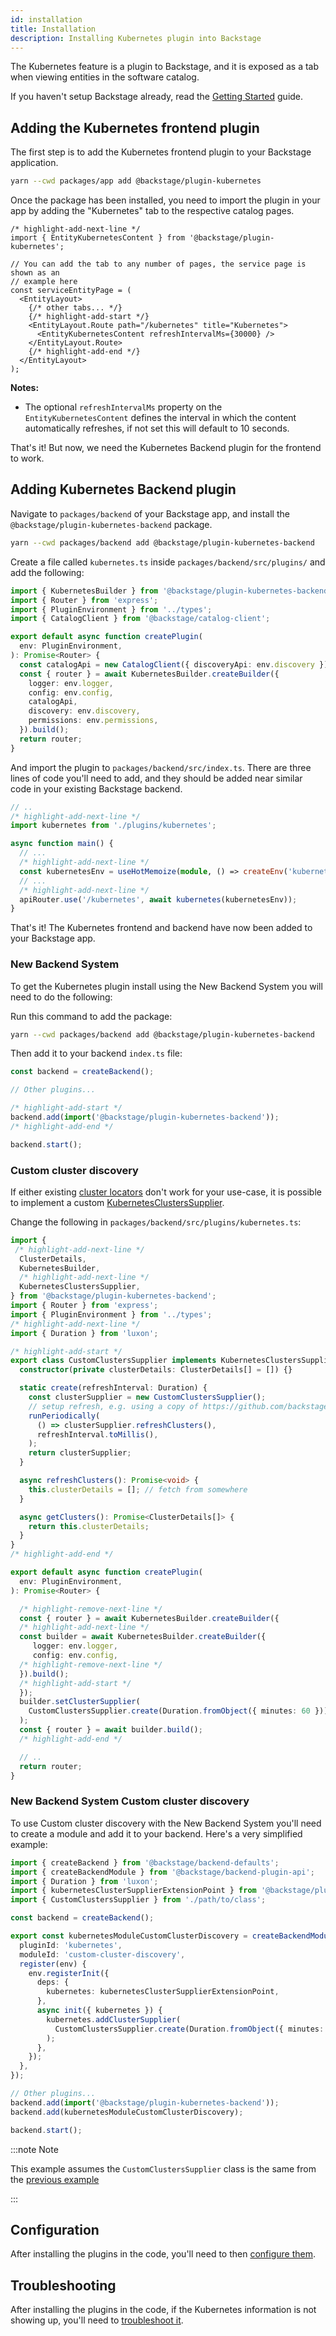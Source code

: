 ```yaml
---
id: installation
title: Installation
description: Installing Kubernetes plugin into Backstage
---
```


The Kubernetes feature is a plugin to Backstage, and it is exposed as a tab when
viewing entities in the software catalog.

If you haven't setup Backstage already, read the
[Getting Started](../../getting-started/index.md) guide.

## Adding the Kubernetes frontend plugin

The first step is to add the Kubernetes frontend plugin to your Backstage
application.

```bash title="From your Backstage root directory"
yarn --cwd packages/app add @backstage/plugin-kubernetes
```

Once the package has been installed, you need to import the plugin in your app
by adding the "Kubernetes" tab to the respective catalog pages.

```tsx title="packages/app/src/components/catalog/EntityPage.tsx"
/* highlight-add-next-line */
import { EntityKubernetesContent } from '@backstage/plugin-kubernetes';

// You can add the tab to any number of pages, the service page is shown as an
// example here
const serviceEntityPage = (
  <EntityLayout>
    {/* other tabs... */}
    {/* highlight-add-start */}
    <EntityLayout.Route path="/kubernetes" title="Kubernetes">
      <EntityKubernetesContent refreshIntervalMs={30000} />
    </EntityLayout.Route>
    {/* highlight-add-end */}
  </EntityLayout>
);
```

**Notes:**

- The optional `refreshIntervalMs` property on the `EntityKubernetesContent` defines the interval in which the content automatically refreshes, if not set this will default to 10 seconds.

That's it! But now, we need the Kubernetes Backend plugin for the frontend to
work.

## Adding Kubernetes Backend plugin

Navigate to `packages/backend` of your Backstage app, and install the
`@backstage/plugin-kubernetes-backend` package.

```bash title="From your Backstage root directory"
yarn --cwd packages/backend add @backstage/plugin-kubernetes-backend
```

Create a file called `kubernetes.ts` inside `packages/backend/src/plugins/` and
add the following:

```ts title="packages/backend/src/plugins/kubernetes.ts"
import { KubernetesBuilder } from '@backstage/plugin-kubernetes-backend';
import { Router } from 'express';
import { PluginEnvironment } from '../types';
import { CatalogClient } from '@backstage/catalog-client';

export default async function createPlugin(
  env: PluginEnvironment,
): Promise<Router> {
  const catalogApi = new CatalogClient({ discoveryApi: env.discovery });
  const { router } = await KubernetesBuilder.createBuilder({
    logger: env.logger,
    config: env.config,
    catalogApi,
    discovery: env.discovery,
    permissions: env.permissions,
  }).build();
  return router;
}
```

And import the plugin to `packages/backend/src/index.ts`. There are three lines
of code you'll need to add, and they should be added near similar code in your
existing Backstage backend.

```typescript title="packages/backend/src/index.ts"
// ..
/* highlight-add-next-line */
import kubernetes from './plugins/kubernetes';

async function main() {
  // ...
  /* highlight-add-next-line */
  const kubernetesEnv = useHotMemoize(module, () => createEnv('kubernetes'));
  // ...
  /* highlight-add-next-line */
  apiRouter.use('/kubernetes', await kubernetes(kubernetesEnv));
}
```

That's it! The Kubernetes frontend and backend have now been added to your
Backstage app.

### New Backend System

To get the Kubernetes plugin install using the New Backend System you will need to do the following:

Run this command to add the package:

```bash title="From your Backstage root directory"
yarn --cwd packages/backend add @backstage/plugin-kubernetes-backend
```

Then add it to your backend `index.ts` file:

```ts title="packages/backend/src/index.ts"
const backend = createBackend();

// Other plugins...

/* highlight-add-start */
backend.add(import('@backstage/plugin-kubernetes-backend'));
/* highlight-add-end */

backend.start();
```

### Custom cluster discovery

If either existing
[cluster locators](https://backstage.io/docs/features/kubernetes/configuration#clusterlocatormethods)
don't work for your use-case, it is possible to implement a custom
[KubernetesClustersSupplier](https://backstage.io/docs/reference/plugin-kubernetes-backend.kubernetesclusterssupplier).

Change the following in `packages/backend/src/plugins/kubernetes.ts`:

```ts title="packages/backend/src/plugins/kubernetes.ts"
import {
 /* highlight-add-next-line */
  ClusterDetails,
  KubernetesBuilder,
  /* highlight-add-next-line */
  KubernetesClustersSupplier,
} from '@backstage/plugin-kubernetes-backend';
import { Router } from 'express';
import { PluginEnvironment } from '../types';
/* highlight-add-next-line */
import { Duration } from 'luxon';

/* highlight-add-start */
export class CustomClustersSupplier implements KubernetesClustersSupplier {
  constructor(private clusterDetails: ClusterDetails[] = []) {}

  static create(refreshInterval: Duration) {
    const clusterSupplier = new CustomClustersSupplier();
    // setup refresh, e.g. using a copy of https://github.com/backstage/backstage/blob/master/plugins/kubernetes-backend/src/service/runPeriodically.ts
    runPeriodically(
      () => clusterSupplier.refreshClusters(),
      refreshInterval.toMillis(),
    );
    return clusterSupplier;
  }

  async refreshClusters(): Promise<void> {
    this.clusterDetails = []; // fetch from somewhere
  }

  async getClusters(): Promise<ClusterDetails[]> {
    return this.clusterDetails;
  }
}
/* highlight-add-end */

export default async function createPlugin(
  env: PluginEnvironment,
): Promise<Router> {

  /* highlight-remove-next-line */
  const { router } = await KubernetesBuilder.createBuilder({
  /* highlight-add-next-line */
  const builder = await KubernetesBuilder.createBuilder({
     logger: env.logger,
     config: env.config,
  /* highlight-remove-next-line */
  }).build();
  /* highlight-add-start */
  });
  builder.setClusterSupplier(
    CustomClustersSupplier.create(Duration.fromObject({ minutes: 60 })),
  );
  const { router } = await builder.build();
  /* highlight-add-end */

  // ..
  return router;
}
```

### New Backend System Custom cluster discovery

To use Custom cluster discovery with the New Backend System you'll need to create a module and add it to your backend. Here's a very simplified example:

```ts title="packages/backend/src/index.ts"
import { createBackend } from '@backstage/backend-defaults';
import { createBackendModule } from '@backstage/backend-plugin-api';
import { Duration } from 'luxon';
import { kubernetesClusterSupplierExtensionPoint } from '@backstage/plugin-kubernetes-node';
import { CustomClustersSupplier } from './path/to/class';

const backend = createBackend();

export const kubernetesModuleCustomClusterDiscovery = createBackendModule({
  pluginId: 'kubernetes',
  moduleId: 'custom-cluster-discovery',
  register(env) {
    env.registerInit({
      deps: {
        kubernetes: kubernetesClusterSupplierExtensionPoint,
      },
      async init({ kubernetes }) {
        kubernetes.addClusterSupplier(
          CustomClustersSupplier.create(Duration.fromObject({ minutes: 60 })),
        );
      },
    });
  },
});

// Other plugins...
backend.add(import('@backstage/plugin-kubernetes-backend'));
backend.add(kubernetesModuleCustomClusterDiscovery);

backend.start();
```

:::note Note

This example assumes the `CustomClustersSupplier` class is the same from the [previous example](#custom-cluster-discovery)

:::

## Configuration

After installing the plugins in the code, you'll need to then
[configure them](configuration.md).

## Troubleshooting

After installing the plugins in the code, if the Kubernetes information is not
showing up, you'll need to [troubleshoot it](troubleshooting.md).
